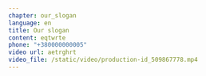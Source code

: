 ```yaml
---
chapter: our_slogan
language: en
title: Our slogan
content: e﻿qtwrtе
phone: "+380000000005"
video url: aetrghrt
video_file: /static/video/production-id_509867778.mp4
---
```

